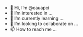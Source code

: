 - 👋 Hi, I’m @cauapci
- 👀 I’m interested in ...
- 🌱 I’m currently learning ...
- 💞️ I’m looking to collaborate on ...
- 📫 How to reach me ...

<!---
cauapci/cauapci is a ✨ special ✨ repository because its `README.md` (this file) appears on your GitHub profile.
You can click the Preview link to take a look at your changes.
--->
